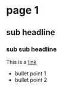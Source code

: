 # page 1

## sub headline

### sub sub headline

This is a [link](page2.md)

* bullet point 1
* bullet point 2
